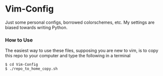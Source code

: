 # Vim-Config
Just some personal configs, borrowed colorschemes, etc.
My settings are biased towards writing Python.

### How to Use
The easiest way to use these files, supposing you are new
to vim, is to copy this repo to your computer and type the
following in a terminal

```
$ cd Vim-Config
$ ./repo_to_home_copy.sh
```

